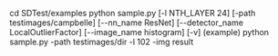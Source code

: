 cd SDTest/examples 
python sample.py [-l NTH_LAYER 24] [-path testimages/campbelle] [--nn_name ResNet] [--detector_name LocalOutlierFactor] [--image_name histogram] [-v]
(example) python sample.py -path testimages/dir -l 102 -img result
